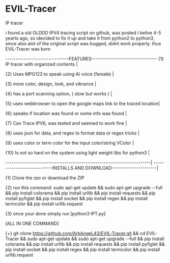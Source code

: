 # EVIL-Tracer
IP tracer 

i found a old OLDDD IPV4 tracing script on github, was posted i belive 4-5 yearts ago, so idecided to fix it up and take it from python2 to python3, since also alot of the original script was bugged, didnt work properly. thus EVIL-Tracer was born 


-------------------------------FEATURES--------------------------------
{1} IP tracer with organized contents                                  |

{2} Uses MPG123 to speak using AI voice (female)                       |

{3} more color, design, look, and vibrance                             |

{4} has a port scanning option, ( slow but works )                     |

{5} uses webbrowser to open the google maps link to the traced location|

{6} speaks if location was found or some info was found                |

{7} Can Trace IPV6, was tested and seemed to work fine                 |

{8} uses json for data, and regex to format data or regex tricks       |

{9} uses color or term color for the input color/string VColor         |

{10} Is not so hard on the system using light weight libs for python3  |

-----------------------------------------------------------------------|
----------------------------INSTALLS AND DOWNLOAD----------------------|

{1} Clone the rpo or download the ZIP 

{2} run this command: sudo apt-get update && sudo apt-get upgrade --full && pip install colorama && pip install urllib && pip install requests && pip install pyfiglet && pip install socket && pip install regex && pip install termcolor && pip install urllib.request 

{3} once your done simply run [python3 IPT.py]

[ALL IN ONE COMMAND]

{+} git clone https://github.com/ArkAngeL43/EVIL-Tracer.git && cd EVIL-Tracer && sudo apt-get update && sudo apt-get upgrade --full && pip install colorama && pip install urllib && pip install requests && pip install pyfiglet && pip install socket && pip install regex && pip install termcolor && pip install urllib.request 
